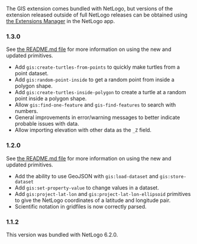 The GIS extension comes bundled with NetLogo, but versions of the extension released outside of full NetLogo releases can be obtained using [the Extensions Manager](http://ccl.northwestern.edu/netlogo/docs/extension-manager.html) in the NetLogo app.

### 1.3.0

See [the README.md file](https://github.com/NetLogo/GIS-Extension/blob/hexy/README.md) for more information on using the new and updated primitives.

- Add `gis:create-turtles-from-points` to quickly make turtles from a point dataset.
- Add `gis:random-point-inside` to get a random point from inside a polygon shape.
- Add `gis:create-turtles-inside-polygon` to create a turtle at a random point inside a polygon shape.
- Allow `gis:find-one-feature` and `gis-find-features` to search with numbers.
- General improvements in error/warning messages to better indicate probable issues with data.
- Allow importing elevation with other data as the `_Z` field.

### 1.2.0

See [the README.md file](https://github.com/NetLogo/GIS-Extension/blob/hexy/README.md) for more information on using the new and updated primitives.

- Add the ability to use GeoJSON with `gis:load-dataset` and `gis:store-dataset`
- Add `gis:set-property-value` to change values in a dataset.
- Add `gis:project-lat-lon` and `gis:project-lat-lon-ellipsoid` primitives to give the NetLogo coordinates of a latitude and longitude pair.
- Scientific notation in gridfiles is now correctly parsed.

### 1.1.2

This version was bundled with NetLogo 6.2.0.
